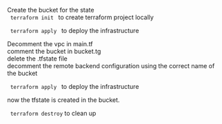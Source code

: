 Create the bucket for the state<br>
<code> terraform init </code> to create terraform project locally<br>

<code> terraform apply </code> to deploy the infrastructure<br>

Decomment the vpc in main.tf <br>
comment the bucket in bucket.tg <br>
delete the .tfstate file <br> 
decomment the remote backend configuration using the correct name of the bucket<br>

<code> terraform apply </code> to deploy the infrastructure<br>

now the tfstate is created in the bucket.<br>

<code> terraform destroy</code> to clean up<br>